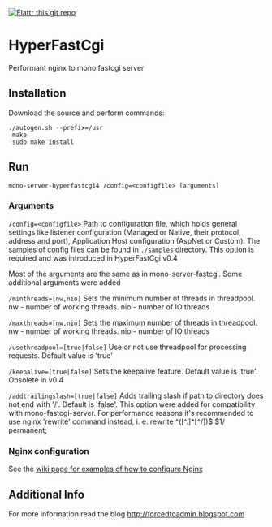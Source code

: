 [![Flattr this git repo](http://api.flattr.com/button/flattr-badge-large.png)](https://flattr.com/submit/auto?user_id=xplicit-ru&url=https://github.com/xplicit/HyperFastCgi&title=HyperFastCgi&language=&tags=github&category=software)
# HyperFastCgi

Performant nginx to mono fastcgi server  

## Installation

Download the source and perform commands:

    ./autogen.sh --prefix=/usr
     make
     sudo make install

## Run

    mono-server-hyperfastcgi4 /config=<configfile> [arguments]

### Arguments

`/config=<configfile>` Path to configuration file, which holds general settings like listener configuration (Managed or Native, their protocol, address and port), Application Host configuration (AspNet or Custom). The samples of config files can be found in `./samples` directory. This option is required and was introduced in HyperFastCgi v0.4

Most of the arguments are the same as in mono-server-fastcgi. Some additional arguments were added

`/minthreads=[nw,nio]` Sets the minimum number of threads in threadpool.  nw - number of working threads. nio - number of IO threads

`/maxthreads=[nw,nio]` Sets the maximum number of threads in threadpool.  nw - number of working threads. nio - number of IO threads

`/usethreadpool=[true|false]` Use or not use threadpool for processing requests. Default value is 'true'

`/keepalive=[true|false]` Sets the keepalive feature. Default value is 'true'. Obsolete in v0.4

`/addtrailingslash=[true|false]` Adds trailing slash if path to directory does not end with '/'. Default is 'false'. This option were added for compatibility with mono-fastcgi-server. For performance reasons it's recommended to use nginx 'rewrite' command instead, i. e.
    rewrite ^([^.]*[^/])$ $1/ permanent;

### Nginx configuration

See the [wiki page for examples of how to configure Nginx](https://github.com/xplicit/HyperFastCgi/wiki/Nginx-configuration)

## Additional Info

For more information read the blog
http://forcedtoadmin.blogspot.com
